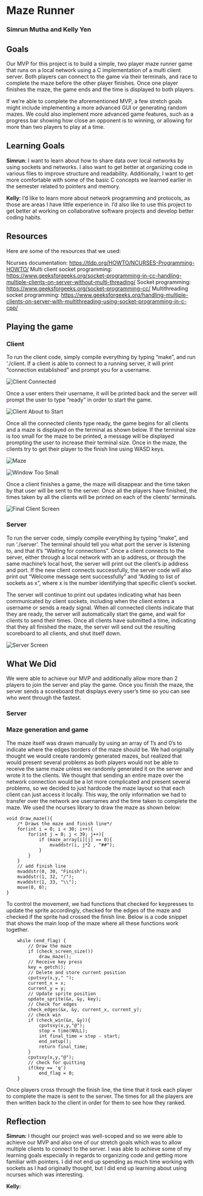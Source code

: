 # Maze Runner
### Simrun Mutha and Kelly Yen

## Goals
Our MVP for this project is to build a simple, two player maze runner game that runs on a local network using a C implementation of a multi client server. Both players can connect to the game via their terminals, and race to complete the maze before the other player finishes. Once one player finishes the maze, the game ends and the time is displayed to both players.

If we’re able to complete the aforementioned MVP, a few stretch goals might include implementing a more advanced GUI or generating random mazes. We could also implement more advanced game features, such as a progress bar showing how close an opponent is to winning, or allowing for more than two players to play at a time.

## Learning Goals
**Simrun**: I want to learn about how to share data over local networks by using sockets and networks. I also want to get better at organizing code in various files to improve structure and readability. Additionally, I want to get more comfortable with some of the basic C concepts we learned earlier in the semester related to pointers and memory.

**Kelly**: I’d like to learn more about network programming and protocols, as those are areas I have little experience in. I’d also like to use this project to get better at working on collaborative software projects and develop better coding habits.

## Resources

Here are some of the resources that we used:

Ncurses documentation: https://tldp.org/HOWTO/NCURSES-Programming-HOWTO/
Multi client socket programming: https://www.geeksforgeeks.org/socket-programming-in-cc-handling-multiple-clients-on-server-without-multi-threading/
Socket programming: https://www.geeksforgeeks.org/socket-programming-cc/ 
Multithreading socket programming: https://www.geeksforgeeks.org/handling-multiple-clients-on-server-with-multithreading-using-socket-programming-in-c-cpp/ 

## Playing the game 

### Client 
To run the client code, simply compile everything by typing “make”, and run ‘./client. If a client is able to connect to a running server, it will print “connection established” and prompt you for a username.

![Client Connected](reports/images/image4.png)

Once a user enters their username, it will be printed back and the server will prompt the user to type “ready” in order to start the game.

![Client About to Start](reports/images/image3.png)

Once all the connected clients type ready, the game begins for all clients and a maze is displayed on the terminal as shown below.  If the terminal size is too small for the maze to be printed, a message will be displayed prompting the user to increase their terminal size. Once in the maze, the clients try to get their player to the finish line using WASD keys. 

![Maze](reports/images/image1.png)

![Window Too Small](reports/images/image2.png)

Once a client finishes a game, the maze will disappear and the time taken by that user will be sent to the server. Once all the players have finished, the times taken by all the clients will be printed on each of the clients’ terminals. 

![Final Client Screen](reports/images/image5.png)

### Server 
To run the server code, simply compile everything by typing “make”, and run ‘./server’. The terminal should tell you what port the server is listening to, and that it’s “Waiting for connections”. Once a client connects to the server, either through a local network with an ip address, or through the same machine’s local host, the server will print out the client’s ip address and port. If the new client connects successfully, the server code will also print out “Welcome message sent successfully” and “Adding to list of sockets as x”, where x is the number identifying that specific client’s socket. 

The server will continue to print out updates indicating what has been communicated by client sockets, including when the client enters a username or sends a ready signal. When all connected clients indicate that they are ready, the server will automatically start the game, and wait for clients to send their times. Once all clients have submitted a time, indicating that they all finished the maze, the server will send out the resulting scoreboard to all clients, and shut itself down. 

![Server Screen](reports/images/image7.png)

## What We Did

We were able to achieve our MVP and additionally allow more than 2 players to join the server and play the game. Once you finish the maze, the server sends a scoreboard that displays every user’s time so you can see who went through the fastest.

### Server 

### Maze generation and game

The maze itself was drawn manually by using an array of 1’s and 0’s to indicate where the edges borders of the maze should be. We had originally thought we would create randomly generated mazes, but realized that would present several problems as both players would not be able to receive the same maze unless we randomly generated it on the server and wrote it to the clients. We thought that sending an entire maze over the network connection would be a lot more complicated and present several problems, so we decided to just hardcode the maze layout so that each client can just access it locally. This way, the only information we had to transfer over the network are usernames and the time taken to complete the maze. We used the ncurses library to draw the maze as shown below:

```
void draw_maze(){
    /* Draws the maze and finish line*/    
    for(int i = 0; i < 30; i++){
        for(int j = 0; j < 39; j++){
            if (maze_array[i][j] == 0){
                mvaddstr(i, j*2 , "##");
            }
        }
    }
    // add finish line
    mvaddstr(0, 30, "Finish");
    mvaddstr(1, 32, "/");
    mvaddstr(1, 33, "\\");
    move(0, 0);
}
```
To control the movement, we had functions that checked for keypresses to update the sprite accordingly, checked for the edges of the maze and checked if the sprite had crossed the finish line. Below is a code snippet that shows the main loop of the maze where all these functions work together. 

```
    while (end_flag) {
        // Draw the maze
        if (check_screen_size())
            draw_maze();
        // Receive key press
        key = getch();    
        // Delete and store current position
        cputsxy(x,y," ");
        current_x = x;
        current_y = y;
        // Update sprite position
        update_sprite(&x, &y, key);
        // Check for edges
        check_edges(&x, &y, current_x, current_y);        
        // check win
        if (check_win(&x, &y)){
            cputsxy(x,y,"@");
            stop = time(NULL);
            int final_time = stop - start;
            end_setup();
            return final_time;                
        }
        cputsxy(x,y,"@");
        // check for quitting
        if(key == 'q')
            end_flag = 0;    
    }

```
Once players cross through the finish line, the time that it took each player to complete the maze is sent to the server. The times for all the players are then written back to the client in order for them to see how they ranked. 

## Reflection

**Simrun:** I thought our project was well-scoped and so we were able to achieve our MVP and also one of our stretch goals which was to allow multiple clients to connect to the server. I was able to achieve some of my learning goals especially in regards to organizing code and getting more familiar with pointers. I did not end up spending as much time working with sockets as I had originally thought, but I did end up learning about using ncurses which was interesting. 

**Kelly:**
